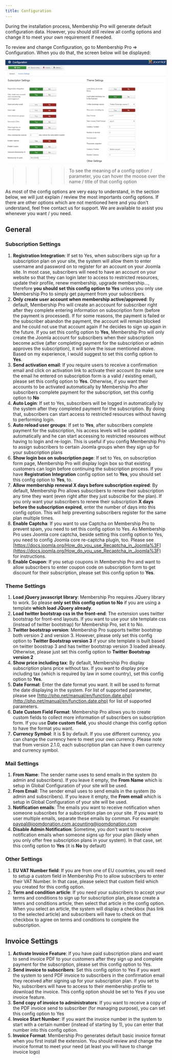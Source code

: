 ```yaml
---
title: Configuration
---
```


During the installation process, Membership Pro will generate default configuration data. However, you should still review all config options and change it to meet your own requirement if needed.

To review and change Configuration, go to Membership Pro => Configuration. When you do that, the screen below will be displayed:

![Configuration](configuration.png)

>>>>> To see the meaning of a config option / parameter, you can hover the moose over the name / title of that config option

As most of the config options are very easy to understand, in the section below, we will just explain / review the most importants config options. If there are other options which are not mentioned here and you don't understand, feel free contact us for support. We are available to assist you whenever you want / you need.

## General

### Subscription Settings
1. **Registration Integration**: If set to Yes, when subscribers sign up for a subscription plan on your site, the system will allow them to enter username and password on to register for an account on your Joomla site. In most case, subscribers will need to have an account on your website so that they can login later to access to restricted resources, update their profile, renew membership, upgrade membership..., therefore **you should set this config option to Yes** unless you only use Membership Pro to simply get payment from your subscribers.
2. **Only create user account when membership active/approved**: By default, Membership Pro will create an acccount for subscriber right after they complete entering information on subscription form (before the payment is processed). If for some reasons, the payment is failed or the subscriber abandon the payment, the account will remain blocked and he could not use that account again if he decides to sign up again in the future. If you set this config option to **Yes**, Membership Pro will only create the Joomla account for subscribers when their subscription become active (after completing payment for the subscription or admin approves the subscription), it will solve the issue mentioned above. Based on my experience, I would suggest to set this config option to **Yes**.
3. **Send activation email**: If you require users to receive a confirmation email and click on activation link to activate their account (to make sure the email he entered on subscription form is a valid / existing email), please set this config option to **Yes**. Otherwise, if you want their accounts to be activated automatically by Membership Pro after subscribers complete payment for the subscription, set this config option to **No**
4. **Auto Login**: If set to Yes, subscribers will be logged in automatically by the system after they completed payment for the subscription. By doing that, subscribers can start access to restricted resources without having to performing login.
5. **Auto reload user groups**: If set to **Yes**, after subscribers complete payment for the subscription, his access levels will be updated automatically and he can start accessing to restricted resources without having to login and re-login. This is useful if you config Membership Pro to assign subscribers to certain Joomla groups when they sign up for your subscription plans
6. **Show login box on subscription page**: If set to Yes, on subscription form page, Membership Pro will display login box so that existing customers can login before continuing the subscription process. If you have **Registration Integration** config option set to **Yes**, you should set this config option to **Yes**, to.
7. **Allow membership renewal X days before subscription expired**: By default, Membership Pro allows subscribers to renew their subscription any time they want (even right after they just subscribe for the plan). If you only want your subscribers to renew their subscription **X days before the subscription expired**, enter the number of days into this config option. This will help preventing subscribers register for the same plan multiple times.
8. **Enable Captcha**: If you want to use Captcha on Membership Pro to prevent spam, you need to set this config option to Yes. As Membership Pro uses Joomla core captcha, beside setting this config option to Yes, you need to config Joomla core re-captcha plugin, too. Please see [https://docs.joomla.org/How_do_you_use_Recaptcha_in_Joomla%3F](https://docs.joomla.org/How_do_you_use_Recaptcha_in_Joomla%3F) for instructions.
9. **Enable Coupon**: If you setup coupons in Membership Pro and want to allow subscribers to enter coupon code on subscription form to get discount for their subscription, please set this config option to **Yes**.

### Theme Settings
1. **Load jQuery javascript library**: Membership Pro requires JQuery library to work. So please **only set this config option to No** if you are using a template **which load JQuery already**.
2. **Load twitter bootstrap css in the front-end**: The extension uses twitter bootstrap for front-end layouts. If you want to use your site template css (instead of twitter bootstrap) for Membership Pro, set it to No.
3. **Twitter bootstrap version**: Membership Pro supports twitter bootstrap both version 2 and version 3. However, please only set this config option to **Twitter Bootstrap version 3** if your site template is built based on twitter boostrap 3 and has twitter bootstrap version 3 loaded already. Otherwise, please just set this config option to **Twitter Bootstrap version 2**
4. **Show price including tax**: By default, Membership Pro display subscription plans price without tax. If you want to display price including tax (which is required by law in some country), set this config option to **Yes**.
5. **Date Format**: Enter the date format you want. It will be used to format the date displaying in the system. For list of supported parameter, please see [http://php.net/manual/en/function.date.php](http://php.net/manual/en/function.date.php) for list of supported parameters. 
6. **Date Custom Field Format**: Membership Pro allows you to create custom fields to collect more information of subscribers on subscription form. If you use **Date custom field**, you should change this config option to have the format you want.
7. **Currency Symbol**: It is $ by default. If you use different currency, you can change the currency here to meet your own currency. Please note that from version 2.1.0, each subscription plan can have it own currency and currency symbol.

### Mail Settings
1. **From Name**: The sender name uses to send emails in the system (to admin and subscribers). If you leave it empty, the **From Name** which is setup in Global Configuration of your site will be used.
2. **From Email**: The sender email uses to send emails in the system (to admin and subscribers). If you leave it empty, the **From email** which is setup in Global Configuration of your site will be used. 
3. **Notification emails**: The emails you want to receive notification when someone subscribes for a subscription plan on your site. If you want to user multiple emails, separate these emails by comman. For example: paypal@joomdonation.com,acounting@joomdonation.com
4. **Disable Admin Notification**: Sometime, you don't want to receive notification emails when someone signs up for your plan (likely when you only offer free subscription plans in your system). In that case, set this config option to **Yes** (it is **No** by default)

### Other Settings
1. **EU VAT Number field**: If you are from one of EU countries, you will need to setup a custom field in Membership Pro to allow subscribers to enter their VAT Number. In that case, please select that custom field which you created for this config option.
2. **Term and condition article**: If you need your subscribers to accept your terms and conditions to sign up for subscription plan, please create a temrs and conditions article, then select that article in the config option. When you select an article, the system will display a checkbox (has link to the selected article) and subscribers will have to check on that checkbox to agree on terms and conditions to complete the subscription. 

## Invoice Settings
1. **Activate Invoice Feature**: If you have paid subscription plans and want to send invoice PDF to your customers after they sign up and complete payment for the subscription, please set this config option to Yes.
2. **Send invoice to subscribers**: Set this config option to Yes if you want the system to send PDF invoice to subscribers in the confirmation email they received after signing up for your subscription plan. If you set to No, subscribers will have to access to their membership profile to download the invoice. This config option should be set to Yes if you use invoice feature.
3. **Send copy of invoice to administrators**: If you want to receive a copy of the PDF invoice send to subscriber (for managing purpose), you can set this config option to Yes
4. **Invoice Start Number**: If you want the invoice number in the system to start with a certain number (instead of starting by 1), you can enter that number into this config option.
5. **Invoice Format**: Membership Pro generates default basic invoice format when you first install the extension. You should review and change the invoice format to meet your need (at least you will have to change invoice logo)
